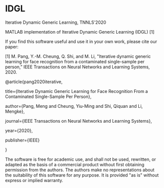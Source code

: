 # IDGL
Iterative Dynamic Generic Learning, TNNLS'2020


MATLAB implementation of Iterative Dynamic Generic Learning (IDGL) [1]

If you find this software useful and use it in your own work, please cite our paper:

[1] M. Pang, Y.-M. Cheung, Q. Shi, and M. Li, "Iterative dynamic generic learning for face recognition from a contaminated single-sample per person,” IEEE Transactions on Neural Networks and Learning Systems, 2020.

@article{pang2020iterative,

  title={Iterative Dynamic Generic Learning for Face Recognition From a Contaminated Single-Sample Per Person},
  
  author={Pang, Meng and Cheung, Yiu-Ming and Shi, Qiquan and Li, Mengke},
  
  journal={IEEE Transactions on Neural Networks and Learning Systems},
  
  year={2020},
  
  publisher={IEEE}
  
}

The software is free for academic use, and shall not be used, rewritten, or adapted as the basis of a commercial product without first obtaining permission from the authors. The authors make no representations about the suitability of this software for any purpose. It is provided "as is" without express or implied warranty.
